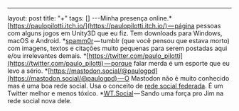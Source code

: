 ---
layout: post
title: "+"
tags: []
---Minha presença online.*[https://paulopilotti.itch.io/](https://paulopilotti.itch.io/) — página pessoas com alguns jogos em Unity3D que eu fiz. Tem downloads para Windows, macOS e Android.
*[spamm0r](https://www.spammor.xyz/) — tumblr (que você pensou que estava morto) com imagens, textos e citações muito pequenas para serem postadas aqui e/ou irrelevantes demais.
*[https://twitter.com/paulo_pilotti](https://twitter.com/paulo_pilotti) — porque falar merda é um esporte que eu levo a sério.
*[https://mastodon.social/@paulogpd](https://mastodon.social/@paulogpd) — O Mastodon não é muito conhecido mas é uma boa rede social. Usa o conceito de 
[rede social federada](https://passapalavra.info/2019/05/126454/). É um Twitter melhor e menos tóxico.
*[WT.Social](https://wt.social/u/paulo-pilotti-duarte) — Sando uma força pro Jim na rede social nova dele.
